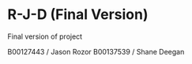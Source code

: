 # R-J-D (Final Version)
 Final version of project

B00127443 / Jason Rozor
B00137539 / Shane Deegan
